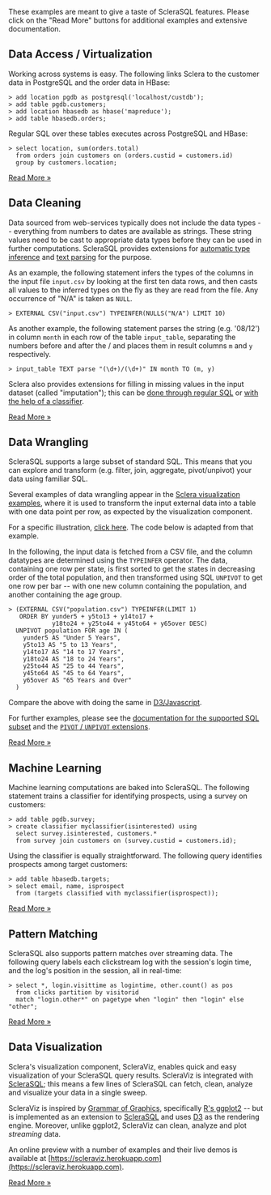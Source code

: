 These examples are meant to give a taste of ScleraSQL features. Please click on the "Read More" buttons for additional examples and extensive documentation.

## Data Access / Virtualization

Working across systems is easy. The following links Sclera to the customer data in PostgreSQL and the order data in HBase:

    > add location pgdb as postgresql('localhost/custdb');
    > add table pgdb.customers;
    > add location hbasedb as hbase('mapreduce');
    > add table hbasedb.orders;

Regular SQL over these tables executes across PostgreSQL and HBase:

    > select location, sum(orders.total)
      from orders join customers on (orders.custid = customers.id)
      group by customers.location;

<a href="../sqlextdataaccess" class="btn btn-block">Read More &raquo;</a>

## Data Cleaning

Data sourced from web-services typically does not include the data types -- everything from numbers to dates are available as strings. These string values need to be cast to appropriate data types before they can be used in further computations. ScleraSQL provides extensions for [automatic type inference](../sclerasql/sqlcleaning.md#automatic-type-inference) and [text parsing](../sclerasql/sqlcleaning.md#text-parsing) for the purpose.

As an example, the following statement infers the types of the columns in the input file `input.csv` by looking at the first ten data rows, and then casts all values to the inferred types on the fly as they are read from the file. Any occurrence of "N/A" is taken as `NULL`.

    > EXTERNAL CSV("input.csv") TYPEINFER(NULLS("N/A") LIMIT 10)

As another example, the following statement parses the string (e.g. '08/12') in column `month` in each row of the table `input_table`, separating the numbers before and after the / and places them in result columns `m` and `y` respectively.

    > input_table TEXT parse "(\d+)/(\d+)" IN month TO (m, y)

Sclera also provides extensions for filling in missing values in the input dataset (called "imputation"); this can be [done through regular SQL](../sclerasql/sqlcleaning.md#data-imputation-with-regular-sql) or [with the help of a classifier](../sclerasql/sqlcleaning.md#data-imputation-using-machine-learning).

<a href="../sqlcleaning" class="btn btn-block">Read More &raquo;</a>

## Data Wrangling

ScleraSQL supports a large subset of standard SQL. This means that you can explore and transform (e.g. filter, join, aggregate, pivot/unpivot) your data using familiar SQL.

Several examples of data wrangling appear in the [Sclera visualization examples](https://scleraviz.herokuapp.com), where it is used to transform the input external data into a table with one data point per row, as expected by the visualization component.

For a specific illustration, [click here](http://scleraviz.herokuapp.com/demo/barchart-stacked-sorted). The code below is adapted from that example.

In the following, the input data is fetched from a CSV file, and the column datatypes are determined using the `TYPEINFER` operator. The data, containing one row per state, is first sorted to get the states in decreasing order of the total population, and then transformed using SQL `UNPIVOT` to get one row per bar -- with one new column containing the population, and another containing the age group.

    > (EXTERNAL CSV("population.csv") TYPEINFER(LIMIT 1)
       ORDER BY yunder5 + y5to13 + y14to17 +
                y18to24 + y25to44 + y45to64 + y65over DESC)
      UNPIVOT population FOR age IN (
        yunder5 AS "Under 5 Years",
        y5to13 AS "5 to 13 Years",
        y14to17 AS "14 to 17 Years",
        y18to24 AS "18 to 24 Years",
        y25to44 AS "25 to 44 Years",
        y45to64 AS "45 to 64 Years",
        y65over AS "65 Years and Over"
      )

Compare the above with doing the same in [D3/Javascript](http://bl.ocks.org/mbostock/3886208).

For further examples, please see the [documentation for the supported SQL subset](../sclerasql/sqlregular.md) and the [`PIVOT` / `UNPIVOT` extensions](../sclerasql/sqlcrosstab.md).

<a href="../sqlintro" class="btn btn-block">Read More &raquo;</a>

## Machine Learning

Machine learning computations are baked into ScleraSQL. The following statement trains a classifier for identifying prospects, using a survey on customers:

    > add table pgdb.survey;
    > create classifier myclassifier(isinterested) using
      select survey.isinterested, customers.*
      from survey join customers on (survey.custid = customers.id);

Using the classifier is equally straightforward. The following query identifies prospects among target customers:

    > add table hbasedb.targets;
    > select email, name, isprospect
      from (targets classified with myclassifier(isprospect));

<a href="../sqlextml" class="btn btn-block">Read More &raquo;</a>

## Pattern Matching

ScleraSQL also supports pattern matches over streaming data. The following query labels each clickstream log with the session's login time, and the log's position in the session, all in real-time:

    > select *, login.visittime as logintime, other.count() as pos
      from clicks partition by visitorid
      match "login.other*" on pagetype when "login" then "login" else "other";

<a href="../sqlextordered#pattern-matching-with-match" class="btn btn-block">Read More &raquo;</a>

## Data Visualization

Sclera's visualization component, ScleraViz, enables quick and easy visualization of your ScleraSQL query results. ScleraViz is integrated with [ScleraSQL](../sclerasql/sqlintro.md); this means a few lines of ScleraSQL can fetch, clean, analyze and visualize your data in a single sweep.

ScleraViz is inspired by [Grammar of Graphics](http://vita.had.co.nz/papers/layered-grammar.html), specifically [R's ggplot2](http://ggplot2.org/) -- but is implemented as an extension to [ScleraSQL](../sclerasql/sqlintro.md) and uses [D3](http://d3js.org) as the rendering engine. Moreover, unlike ggplot2, ScleraViz can clean, analyze and plot *streaming* data.

An online preview with a number of examples and their live demos is available at [https://scleraviz.herokuapp.com](https://scleraviz.herokuapp.com).

<a href="../visualization" class="btn btn-block">Read More &raquo;</a>
